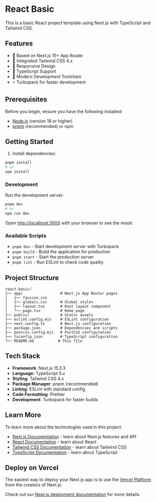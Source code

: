 # React Basic

This is a basic React project template using Next.js with TypeScript and Tailwind CSS.

## Features

- 🚀 Based on Next.js 15+ App Router
- 🎨 Integrated Tailwind CSS 4.x
- 📱 Responsive Design
- 🎯 TypeScript Support
- 🔧 Modern Development Toolchain
- ⚡ Turbopack for faster development

## Prerequisites

Before you begin, ensure you have the following installed:

- [Node.js](https://nodejs.org/) (version 18 or higher)
- [pnpm](https://pnpm.io/) (recommended) or npm

## Getting Started

1. Install dependencies:

```bash
pnpm install
# or
npm install
```

### Development

Run the development server:

```bash
pnpm dev
# or
npm run dev
```

Open [http://localhost:3000](http://localhost:3000) with your browser to see the result.

### Available Scripts

- `pnpm dev` - Start development server with Turbopack
- `pnpm build` - Build the application for production
- `pnpm start` - Start the production server
- `pnpm lint` - Run ESLint to check code quality

## Project Structure

```
react-basic/
├── app/                 # Next.js App Router pages
│   ├── favicon.ico
│   ├── globals.css      # Global styles
│   ├── layout.tsx       # Root layout component
│   └── page.tsx         # Home page
├── public/              # Static assets
├── eslint.config.mjs    # ESLint configuration
├── next.config.ts       # Next.js configuration
├── package.json         # Dependencies and scripts
├── postcss.config.mjs   # PostCSS configuration
├── tsconfig.json        # TypeScript configuration
└── README.md           # This file
```

## Tech Stack

- **Framework**: Next.js 15.3.3
- **Language**: TypeScript 5.x
- **Styling**: Tailwind CSS 4.x
- **Package Manager**: pnpm (recommended)
- **Linting**: ESLint with standard config
- **Code Formatting**: Prettier
- **Development**: Turbopack for faster builds

## Learn More

To learn more about the technologies used in this project:

- [Next.js Documentation](https://nextjs.org/docs) - learn about Next.js features and API
- [React Documentation](https://react.dev/) - learn about React
- [Tailwind CSS Documentation](https://tailwindcss.com/docs) - learn about Tailwind CSS
- [TypeScript Documentation](https://www.typescriptlang.org/docs/) - learn about TypeScript

## Deploy on Vercel

The easiest way to deploy your Next.js app is to use the [Vercel Platform](https://vercel.com/new?utm_medium=default-template&filter=next.js&utm_source=create-next-app&utm_campaign=create-next-app-readme) from the creators of Next.js.

Check out our [Next.js deployment documentation](https://nextjs.org/docs/app/building-your-application/deploying) for more details.
